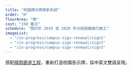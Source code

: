 ```yaml
---
title: "校園標示牌更新系統"
order: "H"
floorArea: "無"
cost: "150 萬元"
schedule: "預計於 2019 至 2020 年分段陸續進行施工"
imageList:
  - "/in-progress/campus-sign-renewal/sign1"
  - "/in-progress/campus-sign-renewal/sign2"
  - "/in-progress/campus-sign-renewal/sign3"
---
```


<div class="description">
  <p>搭配<a class="text-red-800 hover:text-blue-800" href="/in-progress/campus-rain-canopy">晴雨廊道工程</a>，重新打造校園告示牌，採中英文雙語呈現。</p>
</div>
